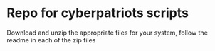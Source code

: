 # Repo for cyberpatriots scripts 
Download and unzip the appropriate files for your system, follow the readme in each of the zip files 
